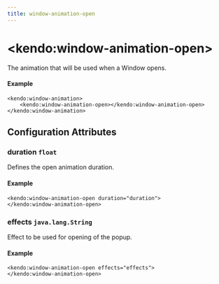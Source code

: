 ```yaml
---
title: window-animation-open
---
```


# \<kendo:window-animation-open\>

The animation that will be used when a Window opens.

#### Example
    <kendo:window-animation>
        <kendo:window-animation-open></kendo:window-animation-open>
    </kendo:window-animation>

## Configuration Attributes

### duration `float`

Defines the open animation duration.

#### Example
    <kendo:window-animation-open duration="duration">
    </kendo:window-animation-open>

### effects `java.lang.String`

Effect to be used for opening of the popup.

#### Example
    <kendo:window-animation-open effects="effects">
    </kendo:window-animation-open>

